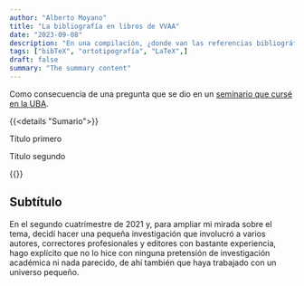 ```yaml
---
author: "Alberto Moyano"
title: "La bibliografía en libros de VVAA"
date: "2023-09-08"
description: "En una compilación, ¿donde van las referencias bibliográficas?"
tags: ["bibTeX", "ortotipografía", "LaTeX",]
draft: false
summary: "The summary content"
---
```


Como consecuencia de una pregunta que se dio en un [seminario que cursé en la UBA](https://www.linkedin.com/groups/12515598/).

<!--more-->

{{<details "Sumario">}}

Título primero

Título segundo

{{</details>}}

## Subtítulo

En el segundo cuatrimestre de 2021 y, para ampliar mi mirada sobre el tema, decidí hacer una pequeña investigación que involucró a varios autores, correctores profesionales y editores con bastante experiencia, hago explícito que no lo hice con ninguna pretensión de investigación académica ni nada parecido, de ahí también que haya trabajado con un universo pequeño.








